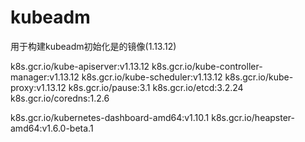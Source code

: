 # kubeadm
用于构建kubeadm初始化是的镜像(1.13.12)

k8s.gcr.io/kube-apiserver:v1.13.12
k8s.gcr.io/kube-controller-manager:v1.13.12
k8s.gcr.io/kube-scheduler:v1.13.12
k8s.gcr.io/kube-proxy:v1.13.12
k8s.gcr.io/pause:3.1
k8s.gcr.io/etcd:3.2.24
k8s.gcr.io/coredns:1.2.6

k8s.gcr.io/kubernetes-dashboard-amd64:v1.10.1
k8s.gcr.io/heapster-amd64:v1.6.0-beta.1